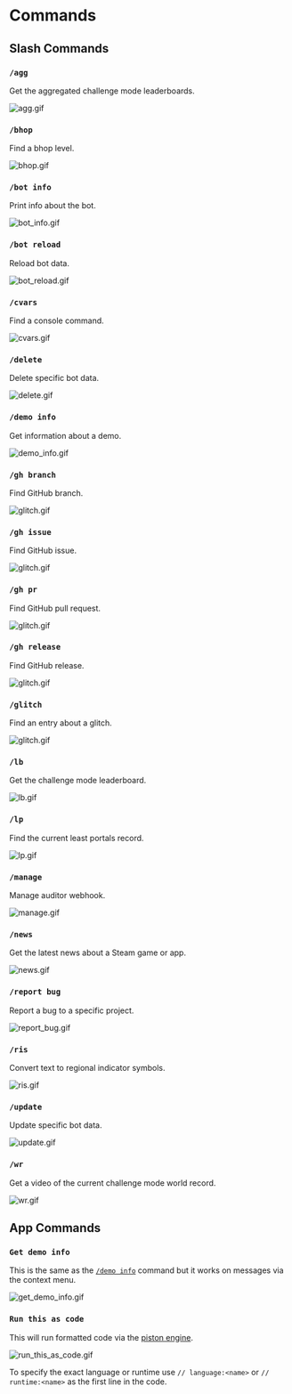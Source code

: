 # Commands

## Slash Commands

### `/agg`

Get the aggregated challenge mode leaderboards.

![agg.gif](./images/agg.gif)

### `/bhop`

Find a bhop level.

![bhop.gif](./images/bhop.gif)

### `/bot info`

Print info about the bot.

![bot_info.gif](./images/bot_info.gif)

### `/bot reload`

Reload bot data.

![bot_reload.gif](./images/bot_reload.gif)

### `/cvars`

Find a console command.

![cvars.gif](./images/cvars.gif)

### `/delete`

Delete specific bot data.

![delete.gif](./images/delete.gif)

### `/demo info`

Get information about a demo.

![demo_info.gif](./images/demo_info.gif)

### `/gh branch`

Find GitHub branch.

![glitch.gif](./images/gh_branch.gif)

### `/gh issue`

Find GitHub issue.

![glitch.gif](./images/gh_issue.gif)

### `/gh pr`

Find GitHub pull request.

![glitch.gif](./images/gh_pr.gif)

### `/gh release`

Find GitHub release.

![glitch.gif](./images/gh_release.gif)

### `/glitch`

Find an entry about a glitch.

![glitch.gif](./images/glitch.gif)

### `/lb`

Get the challenge mode leaderboard.

![lb.gif](./images/lb.gif)

### `/lp`

Find the current least portals record.

![lp.gif](./images/lp.gif)

### `/manage`

Manage auditor webhook.

![manage.gif](./images/manage.gif)

### `/news`

Get the latest news about a Steam game or app.

![news.gif](./images/news.gif)

### `/report bug`

Report a bug to a specific project.

![report_bug.gif](./images/report_bug.gif)

### `/ris`

Convert text to regional indicator symbols.

![ris.gif](./images/ris.gif)

### `/update`

Update specific bot data.

![update.gif](./images/update.gif)

### `/wr`

Get a video of the current challenge mode world record.

![wr.gif](./images/wr.gif)

## App Commands

### `Get demo info`

This is the same as the [`/demo info`](#demo-info) command but it works on
messages via the context menu.

![get_demo_info.gif](./images/get_demo_info.gif)

### `Run this as code`

This will run formatted code via the [piston engine].

![run_this_as_code.gif](./images/run_this_as_code.gif)

To specify the exact language or runtime use `// language:<name>` or `// runtime:<name>` as the first line in the code.

[piston engine]: https://github.com/engineer-man/piston
